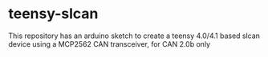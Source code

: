 # teensy-slcan
This repository has an arduino sketch to create a teensy 4.0/4.1 based slcan device using a MCP2562 CAN transceiver, for CAN 2.0b only

